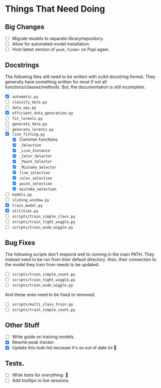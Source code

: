 # Things That Need Doing


## Big Changes
- [ ] Migrate models to separate library/repository.
- [ ] Allow for automated model installation.
- [ ] Host latest version of `peak_finder` on Pypi again.
## Docstrings

The following files still need to be written with scikit docstring format. They generally have something written for most if not all functions/classes/methods. But, the documentation is still incomplete.
 - [x] `automatic.py`
 - [ ] `classify_data.py`
 - [ ] `data_spy.py`
 - [x] `efficient_data_generation.py`
 - [ ] `fit_lorentz.py`
 - [ ] `generate_data.py`
 - [ ] `generate_lorentz.py`
 - [x] `live_fitting.py`
    - [x] Common functions
    - [x] `_Selection`
    - [x] `_Live_Instance`
    - [x] `_Color_Selector`
    - [x] `_Point_Selector`
    - [x] `_Mistake_Selector`
    - [x] `live_selection`
    - [x] `color_selection`
    - [x] `point_selection`
    - [x] `mistake_selection`
 - [ ] `models.py`
 - [ ] `sliding_window.py`
 - [x] `train_model.py`
 - [x] `utilities.py`
 - [ ] `scripts/train_simple_class.py`
 - [ ] `scripts/train_tight_wiggle.py`
 - [ ] `scripts/train_wide_wiggle.py`

 ## Bug Fixes

 The following scripts don't respond well to running in the main PATH. They instead need to be run from their default directory. Also, their connection to the model they train from needs to be updated.
 - [ ] `scripts/train_simple_count.py`
 - [ ] `scripts/train_tight_wiggle.py`
 - [ ] `scripts/train_wide_wiggle.py`

 And these ones need to be fixed or removed.
 - [ ] `scripts/multi_class_train.py`
 - [ ] `scripts/train_simple_count.py`

 ## Other Stuff
 - [ ] Write guide on training models.
 - [x] Rewrite peak _tracker_.
 - [x] Update this todo list because it's so out of date lol 🙁

## Tests.
 - [ ] Write tests for _everything_. 🙁
 - [ ] Add tooltips to live sessions.

